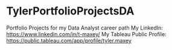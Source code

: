 # TylerPortfolioProjectsDA
Portfolio Projects for my Data Analyst career path
My LinkedIn: https://www.linkedin.com/in/t-maxey/
My Tableau Public Profile: https://public.tableau.com/app/profile/tyler.maxey
